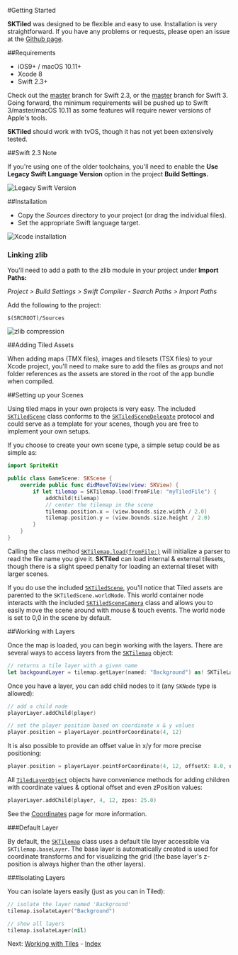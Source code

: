 #Getting Started

**SKTiled** was designed to be flexible and easy to use. Installation is very straightforward. If you have any problems or requests, please open an issue at the [Github page](https://github.com/mfessenden/SKTiled/issues).


##Requirements

- iOS9+ / macOS 10.11+
- Xcode 8
- Swift 2.3+

Check out the [master](https://github.com/mfessenden/SKTiled/tree/master) branch for Swift 2.3, or the [master](https://github.com/mfessenden/SKTiled/tree/master) branch for Swift 3. Going forward, the minimum requirements will be pushed up to Swift 3/master/macOS 10.11 as some features will require newer versions of Apple's tools.

**SKTiled** should work with tvOS, though it has not yet been extensively tested.

##Swift 2.3 Note

If you're using one of the older toolchains, you'll need to enable the **Use Legacy Swift Language Version** option in the project **Build Settings.**

![Legacy Swift Version](https://raw.githubusercontent.com/mfessenden/SKTiled/master/docs/Images/swift_legacy.png)


##Installation

- Copy the *Sources* directory to your project (or drag the individual files).
- Set the appropriate Swift language target.

![Xcode installation](https://raw.githubusercontent.com/mfessenden/SKTiled/master/docs/Images/installation.png)


### Linking zlib

You'll need to add a path to the zlib module in your project under **Import Paths:**

*Project > Build Settings > Swift Compiler - Search Paths > Import Paths*

Add the following to the project:

`$(SRCROOT)/Sources`


![zlib compression](https://raw.githubusercontent.com/mfessenden/SKTiled/master/docs/Images/zlib_linking.png)
 

##Adding Tiled Assets

When adding maps (TMX files), images and tilesets (TSX files) to your Xcode project, you'll need to make sure to add the files as *groups* and not folder references as the assets are stored in the root of the app bundle when compiled.


##Setting up your Scenes

Using tiled maps in your own projects is very easy. The included [`SKTiledScene`](Classes/SKTiledScene.html) class conforms to the [`SKTiledSceneDelegate`](Protocols/SKTiledSceneDelegate.html) protocol and could serve as a template for your scenes, though you are free to implement your own setups.

If you choose to create your own scene type, a simple setup could be as simple as:


```swift
import SpriteKit

public class GameScene: SKScene {
    override public func didMoveToView(view: SKView) {
        if let tilemap = SKTilemap.load(fromFile: "myTiledFile") {
            addChild(tilemap)
            // center the tilemap in the scene
            tilemap.position.x = (view.bounds.size.width / 2.0)
            tilemap.position.y = (view.bounds.size.height / 2.0)
        }
    }
}
```

Calling the class method [`SKTilemap.load(fromFile:)`](Classes/SKTilemap.html#/s:ZFC7SKTiled9SKTilemap4loadFT8fromFileSS_GSqS0__) will initialize a parser to read the file name you give it. **SKTiled** can load internal & external tilesets, though there is a slight speed penalty for loading an external tileset with larger scenes.
 
If you do use the included [`SKTiledScene`](Classes/SKTiledScene.html), you'll notice that Tiled assets are parented to the `SKTiledScene.worldNode`. This world container node interacts with the included [`SKTiledSceneCamera`](Classes/SKTiledSceneCamera.html) class and allows you to easily move the scene around with mouse & touch events. The world node is set to 0,0 in the scene by default. 


##Working with Layers

Once the map is loaded, you can begin working with the layers. There are several ways to access layers from the [`SKTilemap`](Classes/SKTilemap.html) object:

```swift
// returns a tile layer with a given name
let backgoundLayer = tilemap.getLayer(named: "Background") as! SKTileLayer
```

Once you have a layer, you can add child nodes to it (any `SKNode` type is allowed):

```swift
// add a child node
playerLayer.addChild(player)

// set the player position based on coordinate x & y values
player.position = playerLayer.pointForCoordinate(4, 12)
```

It is also possible to provide an offset value in x/y for more precise positioning:

```swift
player.position = playerLayer.pointForCoordinate(4, 12, offsetX: 8.0, offsetY: 4.0)
```

All [`TiledLayerObject`](Classes/TiledLayerObject.html) objects have convenience methods for adding children with coordinate values & optional offset and even zPosition values:

```swift
playerLayer.addChild(player, 4, 12, zpos: 25.0)
```

See the [Coordinates](coordinates.html) page for more information.

###Default Layer

By default, the [`SKTilemap`](Classes/SKTilemap.html) class uses a default tile layer accessible via `SKTilemap.baseLayer`. The base layer is automatically created is used for coordinate transforms and for visualizing the grid (the base layer's z-position is always higher than the other layers).



###Isolating Layers

You can isolate layers easily (just as you can in Tiled):

```swift
// isolate the layer named 'Background'
tilemap.isolateLayer("Background")

// show all layers
tilemap.isolateLayer(nil)
```

Next: [Working with Tiles](tiles.html) - [Index](Tutorial.html)
